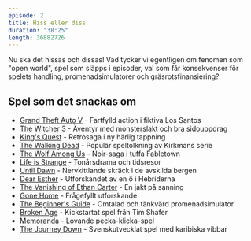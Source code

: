 ```yaml
---
episode: 2
title: Hiss eller diss
duration: "38:25"
length: 36882726
---
```


Nu ska det hissas och dissas! Vad tycker vi egentligen om fenomen som "open world", spel som släpps i episoder, val som får konsekvenser för spelets handling, promenadsimulatorer och gräsrotsfinansiering?

## Spel som det snackas om

* [Grand Theft Auto V][1] - Fartfylld action i fiktiva Los Santos
* [The Witcher 3][2] - Äventyr med monsterslakt och bra sidouppdrag
* [King's Quest][3] - Retrosaga i ny härlig tappning
* [The Walking Dead][4] - Populär speltolkning av Kirkmans serie
* [The Wolf Among Us][5] - Noir-saga i tuffa Fabletown
* [Life is Strange][6] - Tonårsdrama och tidsresor
* [Until Dawn][7] - Nervkittlande skräck i de avskilda bergen
* [Dear Esther][8] - Utforskandet av en ö i Hebriderna
* [The Vanishing of Ethan Carter][9] - En jakt på sanning
* [Gone Home][10] - Frågefyllt utforskande
* [The Beginner's Guide][11] - Omtalad och tänkvärd promenadsimulator
* [Broken Age][12] - Kickstartat spel från Tim Shafer
* [Memoranda][13] - Lovande pecka-klicka-spel
* [The Journey Down][14] - Svenskutvecklat spel med karibiska vibbar

[1]: https://en.wikipedia.org/wiki/Grand_Theft_Auto_V
[2]: https://en.wikipedia.org/wiki/The_Witcher_3:_Wild_Hunt
[3]: https://en.wikipedia.org/wiki/King%27s_Quest_(2015_video_game)
[4]: https://en.wikipedia.org/wiki/The_Walking_Dead_(video_game_series)
[5]: https://en.wikipedia.org/wiki/The_Wolf_Among_Us
[6]: https://en.wikipedia.org/wiki/Life_Is_Strange
[7]: https://en.wikipedia.org/wiki/Until_Dawn
[8]: https://en.wikipedia.org/wiki/Dear_Esther
[9]: https://en.wikipedia.org/wiki/The_Vanishing_of_Ethan_Carter
[10]: https://en.wikipedia.org/wiki/Gone_Home
[11]: https://en.wikipedia.org/wiki/The_Beginner%27s_Guide
[12]: https://en.wikipedia.org/wiki/Broken_Age
[13]: https://www.kickstarter.com/projects/1929139578/memoranda/description
[14]: https://en.wikipedia.org/wiki/The_Journey_Down